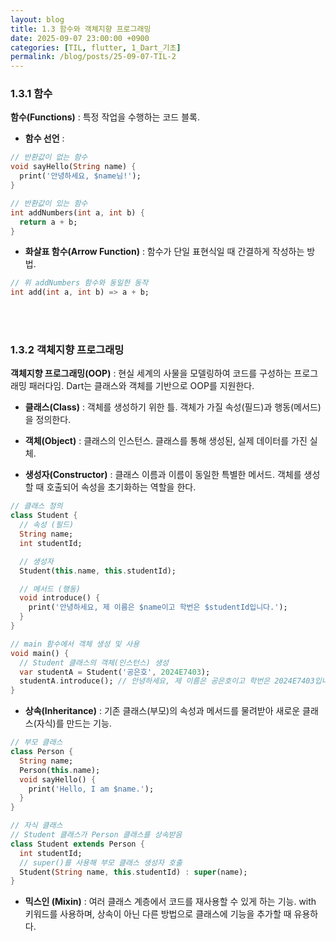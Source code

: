 ```yaml
---
layout: blog
title: 1.3 함수와 객체지향 프로그래밍
date: 2025-09-07 23:00:00 +0900
categories: [TIL, flutter, 1_Dart_기초]
permalink: /blog/posts/25-09-07-TIL-2
---
```


### 1.3.1 함수

**함수(Functions)** : 특정 작업을 수행하는 코드 블록.

- **함수 선언** :<br>

```dart
// 반환값이 없는 함수
void sayHello(String name) {
  print('안녕하세요, $name님!');
}

// 반환값이 있는 함수
int addNumbers(int a, int b) {
  return a + b;
}
```

- **화살표 함수(Arrow Function)** : 함수가 단일 표현식일 때 간결하게 작성하는 방법.<br>

```dart
// 위 addNumbers 함수와 동일한 동작
int add(int a, int b) => a + b;
```

<br><br>

### 1.3.2 객체지향 프로그래밍

**객체지향 프로그래밍(OOP)** : 현실 세계의 사물을 모델링하여 코드를 구성하는 프로그래밍 패러다임. Dart는 클래스와 객체를 기반으로 OOP를 지원한다.

- **클래스(Class)** : 객체를 생성하기 위한 틀. 객체가 가질 속성(필드)과 행동(메서드)을 정의한다.

- **객체(Object)** : 클래스의 인스턴스. 클래스를 통해 생성된, 실제 데이터를 가진 실체.

- **생성자(Constructor)** : 클래스 이름과 이름이 동일한 특별한 메서드. 객체를 생성할 때 호출되어 속성을 초기화하는 역할을 한다.

```dart
// 클래스 정의
class Student {
  // 속성 (필드)
  String name;
  int studentId;

  // 생성자
  Student(this.name, this.studentId);

  // 메서드 (행동)
  void introduce() {
    print('안녕하세요, 제 이름은 $name이고 학번은 $studentId입니다.');
  }
}

// main 함수에서 객체 생성 및 사용
void main() {
  // Student 클래스의 객체(인스턴스) 생성
  var studentA = Student('공은호', 2024E7403);
  studentA.introduce(); // 안녕하세요, 제 이름은 공은호이고 학번은 2024E7403입니다.
}
```

- **상속(Inheritance)** : 기존 클래스(부모)의 속성과 메서드를 물려받아 새로운 클래스(자식)를 만드는 기능.

```Dart
// 부모 클래스
class Person {
  String name;
  Person(this.name);
  void sayHello() {
    print('Hello, I am $name.');
  }
}

// 자식 클래스
// Student 클래스가 Person 클래스를 상속받음
class Student extends Person {
  int studentId;
  // super()를 사용해 부모 클래스 생성자 호출
  Student(String name, this.studentId) : super(name);
}
```

- **믹스인 (Mixin)** : 여러 클래스 계층에서 코드를 재사용할 수 있게 하는 기능. with 키워드를 사용하며, 상속이 아닌 다른 방법으로 클래스에 기능을 추가할 때 유용하다.
